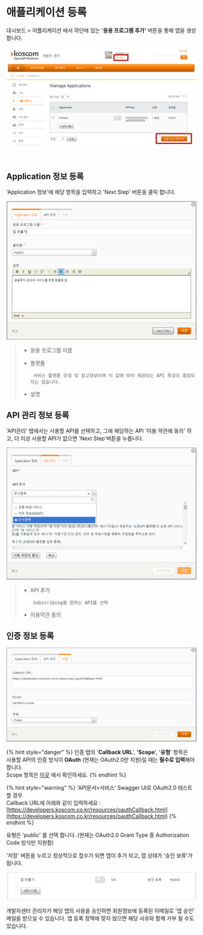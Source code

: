 # 애플리케이션 등록

대시보드 &gt; 어플리케이션 에서 하단에 있는 '**응용 프로그램 추가'** 버튼을 통해 앱을 생성 합니다.

![](../../.gitbook/assets/image%20%28112%29.png)

​



## Application 정보 등록

'Application 정보'에 해당 항목을 입력하고 'Next Step' 버튼을 클릭 합니다.

![](../../.gitbook/assets/image%20%2860%29.png)

> * 응용 프로그램 이름
> * 플랫폼
>
>        서비스 플랫폼 유형 및 참고정보이며 이 값에 따라 제공되는 API 특성이 결정되지는 않습니다.
>
> * 설명



## API 관리 정보 등록

'API관리' 탭에서는 사용할 API를 선택하고, 그에 해당하는 API '이용 약관에 동의' 하고, 더 이상 사용할 API가 없으면 'Next Step'버튼을 누릅니다.

![](../../.gitbook/assets/image%20%28107%29.png)

> * API 추가 
>
>        Subscribing을 원하는 API를 선택
>
> * 이용약관 동의



## 인증 정보 등록

![&#xC778;&#xC99D; &#xD0ED;](../../.gitbook/assets/image%20%28108%29.png)

{% hint style="danger" %}
인증 탭의 '**Callback URL**',  **'Scope**',  '**유형**' 항목은   
사용할 API의 인증 방식이 **OAuth** \(현재는 OAuth2.0만 지원\)일 때는 **필수로 입력**해야 합니다.  
Scope 항목은 [이곳](https://koscom.gitbook.io/open-api/authentication/oauth/scope) 에서 확인하세요.
{% endhint %}

{% hint style="warning" %}
'API문서&gt;서비스' Swagger UI로 OAuth2.0 테스트 할 경우   
Callback URL에 아래와 같이 입력하세요 : [https://developers.koscom.co.kr/resources/oauthCallback.html](https://developers.koscom.co.kr/resources/oauthCallback.html)
{% endhint %}

유형은 'public' 를 선택 합니다. \(현재는 OAuth2.0 Grant Type 중 Authorization Code 방식만 지원함\)
  
'저장' 버튼을 누르고 정상적으로 접수가 되면 앱이 추가 되고, 앱 상태가 '승인 보류'가 됩니다.

![&#xC571; &#xC2B9;&#xC778;&#xBCF4;&#xB958;](../../.gitbook/assets/image%20%281%29.png)

개발자센터 관리자가 해당 앱의 사용을 승인하면 회원정보에 등록된 이메일로 '앱 승인' 메일을 받으실 수 있습니다.
 앱 등록 정책에 맞지 않으면 해당 사유와 함께 거부 될 수도 있습니다.



